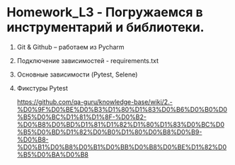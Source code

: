 # Homework_L3 - Погружаемся в инструментарий и библиотеки. 

1. Git & Github – работаем из Pycharm
2. Подключение зависимостей - requirements.txt
3. Основные зависимости (Pytest, Selene)
4. Фикстуры Pytest


   https://github.com/qa-guru/knowledge-base/wiki/2.-%D0%9F%D0%BE%D0%B3%D1%80%D1%83%D0%B6%D0%B0%D0%B5%D0%BC%D1%81%D1%8F-%D0%B2-%D0%B8%D0%BD%D1%81%D1%82%D1%80%D1%83%D0%BC%D0%B5%D0%BD%D1%82%D0%B0%D1%80%D0%B8%D0%B9-%D0%B8-%D0%B1%D0%B8%D0%B1%D0%BB%D0%B8%D0%BE%D1%82%D0%B5%D0%BA%D0%B8
